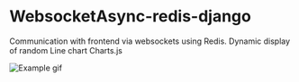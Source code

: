 ﻿# WebsocketAsync-redis-django
Communication with frontend via websockets using Redis. Dynamic display of random Line chart Charts.js


![Example gif](https://[github.com/Dezzy-Work/WebsocketAsync-redis-django/blob/main/example.gif](https://github.com/Dezzy-Work/WebsocketAsync-redis-django/blob/main/example.gif))
